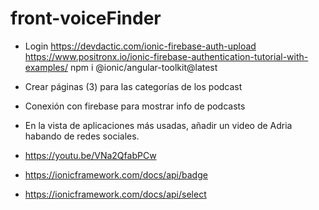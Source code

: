 # front-voiceFinder
- Login
https://devdactic.com/ionic-firebase-auth-upload
https://www.positronx.io/ionic-firebase-authentication-tutorial-with-examples/
npm i @ionic/angular-toolkit@latest

- Crear páginas (3) para las categorías de los podcast
- Conexión con firebase para mostrar info de podcasts



- En la vista de aplicaciones más usadas, añadir un video de Adria habando de redes sociales.
- https://youtu.be/VNa2QfabPCw
- https://ionicframework.com/docs/api/badge
- https://ionicframework.com/docs/api/select



